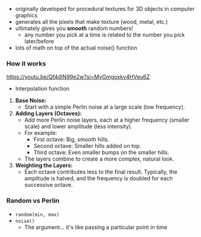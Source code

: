- originally developed for procedural textures for 3D objects in computer graphics
- generates all the pixels that make texture (wood, metal, etc.)
- ultimately gives you **smooth** random numbers!
	- any number you pick at a time is related to the number you pick later/before
- lots of math on top of the actual noise() function

### How it works
https://youtu.be/Qf4dIN99e2w?si=MyGmgoxkv4HVeu6Z
- Interpolation function
1. **Base Noise:**
    - Start with a simple Perlin noise at a large scale (low frequency).
2. **Adding Layers (Octaves):**
    - Add more Perlin noise layers, each at a higher frequency (smaller scale) and lower amplitude (less intensity).
    - For example:
        - First octave: Big, smooth hills.
        - Second octave: Smaller hills added on top.
        - Third octave: Even smaller bumps on the smaller hills.
    - The layers combine to create a more complex, natural look.
3. **Weighting the Layers:**
    - Each octave contributes less to the final result. Typically, the amplitude is halved, and the frequency is doubled for each successive octave.

### Random vs Perlin
- `random(min, max)`
- `noise()`
	- The argument... it's like passing a particular point in time